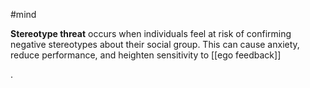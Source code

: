 
#mind

**Stereotype threat** occurs when individuals feel at risk of confirming negative stereotypes about their social group. This can cause anxiety, reduce performance, and heighten sensitivity to [[ego feedback]]

. 

